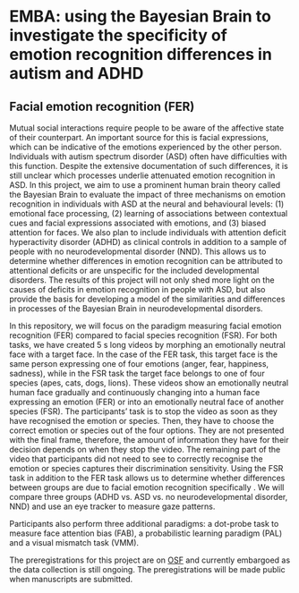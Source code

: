 # EMBA: using the Bayesian Brain to investigate the specificity of emotion recognition differences in autism and ADHD

## Facial emotion recognition (FER)

Mutual social interactions require people to be aware of the affective state of their counterpart. An important source for this is facial expressions, which can be indicative of the emotions experienced by the other person. Individuals with autism spectrum disorder (ASD) often have difficulties with this function. Despite the extensive documentation of such differences, it is still unclear which processes underlie attenuated emotion recognition in ASD. In this project, we aim to use a prominent human brain theory called the Bayesian Brain to evaluate the impact of three mechanisms on emotion recognition in individuals with ASD at the neural and behavioural levels: (1) emotional face processing, (2) learning of associations between contextual cues and facial expressions associated with emotions, and (3) biased attention for faces. We also plan to include individuals with attention deficit hyperactivity disorder (ADHD) as clinical controls in addition to a sample of people with no neurodevelopmental disorder (NND). This allows us to determine whether differences in emotion recognition can be attributed to attentional deficits or are unspecific for the included developmental disorders. The results of this project will not only shed more light on the causes of deficits in emotion recognition in people with ASD, but also provide the basis for developing a model of the similarities and differences in processes of the Bayesian Brain in neurodevelopmental disorders.

In this repository, we will focus on the paradigm measuring facial emotion recognition (FER) compared to facial species recognition (FSR). For both tasks, we have created 5 s long videos by morphing an emotionally neutral face with a target face. In the case of the FER task, this target face is the same person expressing one of four emotions (anger, fear, happiness, sadness), while in the FSR task the target face belongs to one of four species (apes, cats, dogs, lions). These videos show an emotionally neutral human face gradually and continuously changing into a human face expressing an emotion (FER) or into an emotionally neutral face of another species (FSR). The participants’ task is to stop the video as soon as they have recognised the emotion or species. Then, they have to choose the correct emotion or species out of the four options. They are not presented with the final frame, therefore, the amount of information they have for their decision depends on when they stop the video. The remaining part of the video that participants did not need to see to correctly recognise the emotion or species captures their discrimination sensitivity. Using the FSR task in addition to the FER task allows us to determine whether differences between groups are due to facial emotion recognition specifically . We will compare three groups (ADHD vs. ASD vs. no neurodevelopmental disorder, NND) and use an eye tracker to measure gaze patterns.

Participants also perform three additional paradigms: a dot-probe task to measure face attention bias (FAB), a probabilistic learning paradigm (PAL) and a visual mismatch task (VMM). 

The preregistrations for this project are on [OSF](https://osf.io/znrht) and currently embargoed as the data collection is still ongoing. The preregistrations will be made public when manuscripts are submitted. 
